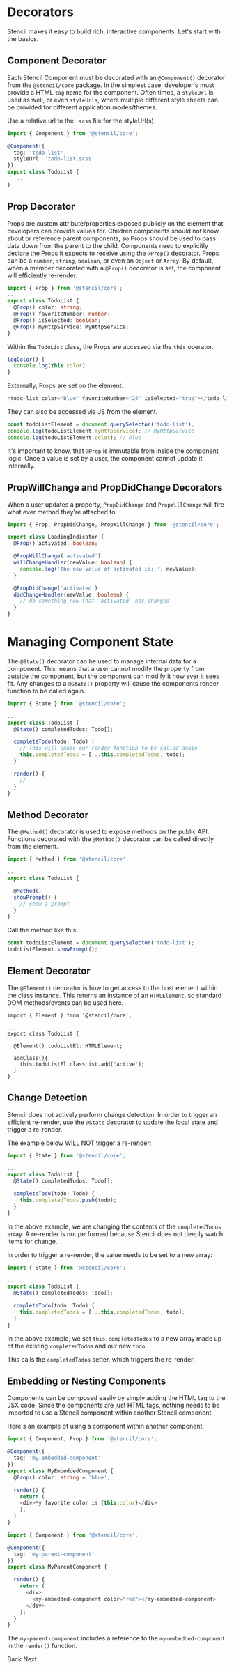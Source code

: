 # Decorators

Stencil makes it easy to build rich, interactive components. Let's start with the basics.

## Component Decorator

Each Stencil Component must be decorated with an `@Component()` decorator from the `@stencil/core` package. In the simplest case, developer's must provide a HTML `tag` name for the component. Often times, a `styleUrl` is used as well, or even `styleUrls`, where multiple different style sheets can be provided for different application modes/themes.

Use a relative url to the `.scss` file for the styleUrl(s).

```typescript 
import { Component } from '@stencil/core';

@Component({
  tag: 'todo-list',
  styleUrl: 'todo-list.scss'
})
export class TodoList {
  ...
}
```

## Prop Decorator

Props are custom attribute/properties exposed publicly on the element that developers can provide values for. Children components should not know about or reference parent components, so Props should be used to pass data down from the parent to the child. Components need to explicitly declare the Props it expects to receive using the `@Prop()` decorator. Props can be a `number`, `string`, `boolean`, or even an `Object` or `Array`. By default, when a member decorated with a `@Prop()` decorator is set, the component will efficiently re-render.

```typescript 
import { Prop } from '@stencil/core';
...
export class TodoList {
  @Prop() color: string;
  @Prop() favoriteNumber: number;
  @Prop() isSelected: boolean;
  @Prop() myHttpService: MyHttpService;
}
```

Within the `TodoList` class, the Props are accessed via the `this` operator.

```typescript
logColor() {
  console.log(this.color)
}
```

Externally, Props are set on the element.

```typescript 
<todo-list color="blue" favoriteNumber="24" isSelected="true"></todo-list>
```

They can also be accessed via JS from the element.

```typescript 
const todoListElement = document.querySelector('todo-list');
console.log(todoListElement.myHttpService); // MyHttpService
console.log(todoListElement.color); // blue
```

It's important to know, that `@Prop` is immutable from inside the component logic. Once a value is set by a user, the component cannot update it internally.

## PropWillChange and PropDidChange Decorators

When a user updates a property, `PropDidChange` and `PropWillChange` will fire what ever method they're attached to.


```typescript
import { Prop, PropDidChange, PropWillChange } from '@stencil/core';

export class LoadingIndicator {
  @Prop() activated: boolean;

  @PropWillChange('activated')
  willChangeHandler(newValue: boolean) {
    console.log('The new value of activated is: ', newValue);
  }

  @PropDidChange('activated')
  didChangeHandler(newValue: boolean) {
    // do something now that `activated` has changed
  }
}
```

# Managing Component State

The `@State()` decorator can be used to manage internal data for a component. This means that a user cannot modify the property from outside the component, but the component can modify it how ever it sees fit. Any changes to a `@State()` property will cause the components render function to be called again.


```typescript 
import { State } from '@stencil/core';

...
export class TodoList {
  @State() completedTodos: Todo[];

  completeTodo(todo: Todo) {
    // This will cause our render function to be called again
    this.completedTodos = [...this.completedTodos, todo]; 
  }

  render() {
    //
  }
}
```

## Method Decorator

The `@Method()` decorator is used to expose methods on the public API. Functions decorated with the `@Method()` decorator can be called directly from the element.

```typescript 
import { Method } from '@stencil/core';

...
export class TodoList {

  @Method()
  showPrompt() {
    // show a prompt
  }
}
```

Call the method like this:

```typescript 
const todoListElement = document.querySelector('todo-list');
todoListElement.showPrompt();
```

## Element Decorator

The `@Element()` decorator is how to get access to the host element within the class instance. This returns an instance of an `HTMLElement`, so standard DOM methods/events can be used here.

```
import { Element } from '@stencil/core';

...
export class TodoList {

  @Element() todoListEl: HTMLElement;

  addClass(){
    this.todoListEl.classList.add('active');
  }
}
```


## Change Detection

Stencil does not actively perform change detection. In order to trigger an efficient re-render, use the `@State` decorator to update the local state and trigger a re-render.

The example below WILL NOT trigger a re-render:

```typescript
import { State } from '@stencil/core';

...
export class TodoList {
  @State() completedTodos: Todo[];

  completeTodo(todo: Todo) {
    this.completedTodos.push(todo);
  }
}
```

In the above example, we are changing the contents of the `completedTodos` array.
A re-render is not performed because Stencil does not deeply watch items for change.

In order to trigger a re-render, the value needs to be set to a new array:

```typescript 
import { State } from '@stencil/core';

...
export class TodoList {
  @State() completedTodos: Todo[];

  completeTodo(todo: Todo) {
    this.completedTodos = [...this.completedTodos, todo];
  }
}
```

In the above example, we set `this.completedTodos` to a new array made up of the existing `completedTodos` and our new `todo`.

This calls the `completedTodos` setter, which triggers the re-render.


## Embedding or Nesting Components

Components can be composed easily by simply adding the HTML tag to the JSX code. Since the components are just HTML tags, nothing needs to be imported to use a Stencil component within another Stencil component.

Here's an example of using a component within another component:

```typescript 
import { Component, Prop } from '@stencil/core';

@Component({
  tag: 'my-embedded-component'
})
export class MyEmbeddedComponent {
  @Prop() color: string = 'blue';

  render() {
    return (
    <div>My favorite color is {this.color}</div>
    );
  }
}
```

```typescript 
import { Component } from '@stencil/core';

@Component({
  tag: 'my-parent-component'
})
export class MyParentComponent {

  render() {
    return (
      <div>
        <my-embedded-component color="red"></my-embedded-component>
      </div>
    );
  }
}
```

The `my-parent-component` includes a reference to the `my-embedded-component` in the `render()` function.

<stencil-route-link url="/docs/templating" router="#router" custom="true" class="backButton">
  Back
</stencil-route-link>

<stencil-route-link url="/docs/events" custom="true" class="nextButton">
  Next
</stencil-route-link>
